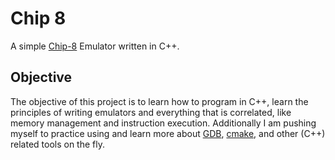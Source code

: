 Chip 8
===

A simple [Chip-8](https://en.wikipedia.org/wiki/CHIP-8) Emulator written in C++.

## Objective
The objective of this project is to learn how to program in C++, learn the principles of writing
emulators and everything that is correlated, like memory management and instruction execution.
Additionally I am pushing myself to practice using and learn more about
[GDB](https://www.gnu.org/software/gdb/), [cmake](https://cmake.org/), and other (C++) related tools on
the fly.
